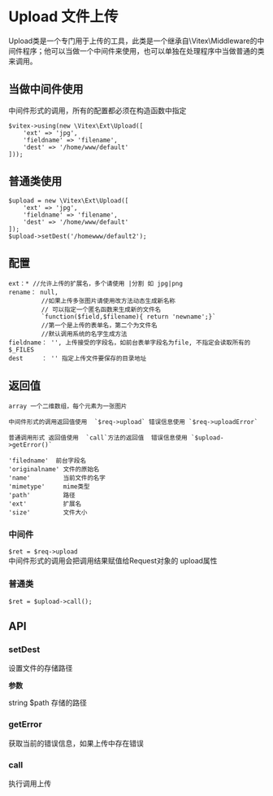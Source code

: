 # Upload 文件上传

Upload类是一个专门用于上传的工具，此类是一个继承自\Vitex\Middleware的中间件程序；他可以当做一个中间件来使用，也可以单独在处理程序中当做普通的类来调用。  

## 当做中间件使用
中间件形式的调用，所有的配置都必须在构造函数中指定  

	$vitex->using(new \Vitex\Ext\Upload([
		'ext' => 'jpg',  
		'fieldname' => 'filename',  
		'dest' => '/home/www/default'  
	]));

## 普通类使用 
	
	$upload = new \Vitex\Ext\Upload([
		'ext' => 'jpg',  
		'fieldname' => 'filename',  
		'dest' => '/home/www/default'  
	]);  
	$upload->setDest('/homewww/default2');  

## 配置 

    ext：* //允许上传的扩展名，多个请使用 |分割 如 jpg|png   
    rename： null, 
    		 //如果上传多张图片请使用改方法动态生成新名称   
    		 // 可以指定一个匿名函数来生成新的文件名    
    		 `function($field,$filename){ return 'newname';}`  
    		 //第一个是上传的表单名，第二个为文件名   
             //默认调用系统的名字生成方法
    fieldname： '', 上传接受的字段名，如前台表单字段名为file, 不指定会读取所有的$_FILES   
    dest     ： '' 指定上传文件要保存的目录地址

## 返回值 
	
	array 一个二维数组，每个元素为一张图片  
	
	中间件形式的调用返回值使用  `$req->upload` 错误信息使用 `$req->uploadError`  
	
	普通调用形式 返回值使用  `call`方法的返回值  错误信息使用 `$upload->getError()`  

    'filedname'  前台字段名   
    'originalname' 文件的原始名   
    'name'         当前文件的名字   
    'mimetype'     mime类型   
    'path'         路径   
    'ext'          扩展名   
    'size'         文件大小  


### 中间件
`$ret = $req->upload`   
中间件形式的调用会把调用结果赋值给Request对象的 upload属性 

### 普通类
`$ret = $upload->call();`

## API  


### setDest 

设置文件的存储路径

**参数**  

string $path  存储的路径

### getError

获取当前的错误信息，如果上传中存在错误  

### call

执行调用上传